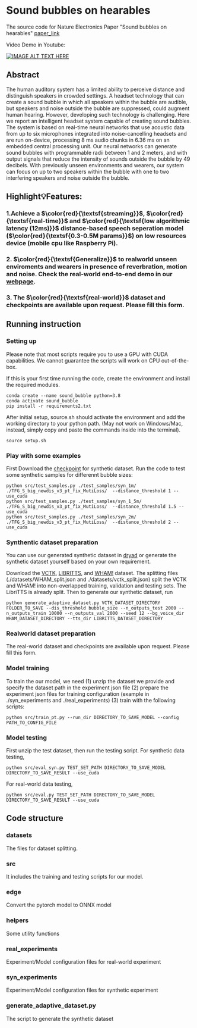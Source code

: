 # Sound bubbles on hearables
The source code for Nature Electronics Paper "Sound bubbles on hearables" [paper_link](https://www.nature.com/articles/s41928-024-01276-z.epdf?sharing_token=UBEcecaT-LOl28bRvGeUHNRgN0jAjWel9jnR3ZoTv0MI_xnp258ClQYuXnq4ROtijwv-jc3byDg5-F2vswnmmIlGNpSLsyxq4V72UEIWzmeKFbUI8XzLC8-DV5LB4nhalyrysnXenNHfMmw9RATWLqfYyBJys5frFCnFNmAiaU8%3D)

Video Demo in Youtube:

[![IMAGE ALT TEXT HERE](https://img.youtube.com/vi/VaGnfQcpopQ/0.jpg)](https://www.youtube.com/watch?v=VaGnfQcpopQ)

## Abstract 
The human auditory system has a limited ability to perceive distance and distinguish speakers in crowded settings. A headset technology that can create a sound bubble in which all speakers within the bubble are audible, but speakers and noise outside the bubble are suppressed, could augment human hearing. However, developing such technology is challenging. Here we report an intelligent headset system capable of creating sound bubbles. The system is based on real-time neural networks that use acoustic data from up to six microphones integrated into noise-cancelling headsets and are run on-device, processing 8 ms audio chunks in 6.36 ms on an embedded central processing unit. Our neural networks can generate sound bubbles with programmable radii between 1 and 2 meters, and with output signals that reduce the intensity of sounds outside the bubble by 49 decibels. With previously unseen environments and wearers, our system can focus on up to two speakers within the bubble with one to two interfering speakers and noise outside the bubble.

## **Highlight💡Features**:

### 1.Achieve a $\color{red}{\textsf{streaming}}$, $\color{red}{\textsf{real-time}}$ and  $\color{red}{\textsf{low algorithmic latency (12ms)}}$ distance-based speech seperation model ($\color{red}{\textsf{0.3-0.5M params}}$) on low resources device (mobile cpu like Raspberry Pi).

### 2. $\color{red}{\textsf{Generalize}}$ to realworld unseen enviroments and wearers in presence of reverbration, motion and noise. Check the real-world end-to-end demo in our [webpage](https://soundbubble.cs.washington.edu). 

### 3. The $\color{red}{\textsf{real-world}}$ dataset and checkpoints are available upon request. Please fill this form.

## Running instruction

### Setting up
Please note that most scripts require you to use a GPU with CUDA capabilities. We cannot guarantee the scripts will work on CPU out-of-the-box. 

If this is your first time running the code, create the environment and install the required modules.

```
conda create --name sound_bubble python=3.8
conda activate sound_bubble
pip install -r requirements2.txt
```
After initial setup, source.sh should activate the environment and add the working directory to your python path. (May not work on Windows/Mac, instead, simply copy and paste the commands inside into the terminal).
```
source setup.sh
``` 

### Play with some examples
First Download the [checkpoint](https://drive.google.com/drive/folders/1-nrTNefY6wWJzgP4WKEEDByIAqrkQ_ku?usp=share_link) for synthetic dataset. Run the code to test some synthetic samples for differennt bubble sizes:

```
python src/test_samples.py ./test_samples/syn_1m/ ./TFG_S_big_newdis_v3_pt_fix_MutiLoss/  --distance_threshold 1 --use_cuda
python src/test_samples.py ./test_samples/syn_1_5m/ ./TFG_S_big_newdis_v3_pt_fix_MutiLoss/  --distance_threshold 1.5 --use_cuda
python src/test_samples.py ./test_samples/syn_2m/ ./TFG_S_big_newdis_v3_pt_fix_MutiLoss/  --distance_threshold 2 --use_cuda
```

### Synthentic dataset preparation
You can use our generated synthetic dataset in [dryad](https://doi.org/10.5061/dryad.r7sqv9smv) or generate the synthetic dataset yourself based on your own requirement.

Download the [VCTK](https://datashare.ed.ac.uk/handle/10283/2651), [LIBRITTS](http://www.openslr.org/60), and [WHAM!](http://wham.whisper.ai) dataset. The splitting files (./datasets/WHAM_split.json and ./datasets/vctk_split.json) split the VCTK and WHAM! into non-overlapped training, validation and testing sets. The LibriTTS is already split. Then to generate our synthetic dataset, run
```
python generate_adaptive_dataset.py VCTK_DATASET_DIRECTORY FOLDER_TO_SAVE --dis_threshold bubble_size --n_outputs_test 2000 --n_outputs_train 10000 --n_outputs_val 2000 --seed 12 --bg_voice_dir WHAM_DATASET_DIRECTORY --tts_dir LIBRITTS_DATASET_DIRECTORY
```

### Realworld dataset preparation
The real-world dataset and checkpoints are available upon request. Please fill this form.

### Model training 
To train the our model, we need (1) unzip the dataset we provide and specify the dataset path in the experiment json file (2) prepare the experiment json files for training configuration (example in ./syn_experiments and ./real_experiments) (3)  train with the following scripts:
```
python src/train_pt.py --run_dir DIRECTORY_TO_SAVE_MODEL --config PATH_TO_CONFIG_FILE 
```

### Model testing 
First unzip the test dataset, then run the testing script.
For synthetic data testing,
```
python src/eval_syn.py TEST_SET_PATH DIRECTORY_TO_SAVE_MODEL DIRECTORY_TO_SAVE_RESULT --use_cuda 
```

For real-world data testing,
```
python src/eval.py TEST_SET_PATH DIRECTORY_TO_SAVE_MODEL DIRECTORY_TO_SAVE_RESULT --use_cuda 
```


## Code structure

### datasets
The files for dataset splitting. 

### src 
It includes the training and testing scripts for our model. 

### edge 
Convert the pytorch model to ONNX model

### helpers
Some utility functions

###  real_experiments
Experiment/Model configuration files for real-world experiment

### syn_experiments
Experiment/Model configuration files for synthetic experiment

### generate_adaptive_dataset.py
The script to generate the synthetic dataset